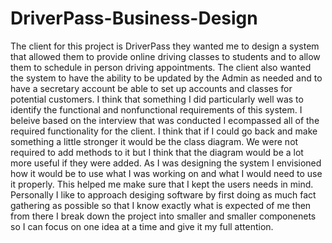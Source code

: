 # DriverPass-Business-Design
The client for this project is DriverPass they wanted me to design a system that allowed them to provide online driving classes to students and to allow them to schedule in person driving appointments. The client also wanted the system to have the ability to be updated by the Admin as needed and to have a secretary account be able to set up accounts and classes for potential customers. I think that something I did particularly well was to identify the functional and nonfunctional requirements of this system. I beleive based on the interview that was conducted I ecompassed all of the required functionality for the client. I think that if I could go back and make something a little stronger it would be the class diagram. We were not required to add methods to it but I think that the diagram would be a lot more useful if they were added. As I was designing the system I envisioned how it would be to use what I was working on and what I would need to use it properly. This helped me make sure that I kept the users needs in mind. Personally I like to approach desiging software by first doing as much fact gathering as possible so that I know exactly what is expected of me then from there I break down the project into smaller and smaller componenets so I can focus on one idea at a time and give it my full attention.
